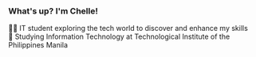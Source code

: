 ### What's up? I'm Chelle!

👩‍💻 IT student exploring the tech world to discover and enhance my skills <br/>
🏫 Studying Information Technology at Technological Institute of the Philippines Manila
